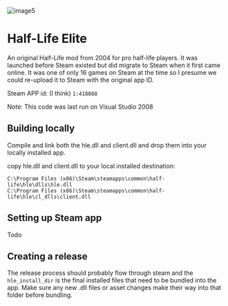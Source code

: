 ![image5](https://github.com/user-attachments/assets/e060484a-5afe-4ef9-aa5b-9634f03bcfc0)

# Half-Life Elite

An original Half-Life mod from 2004 for pro half-life players. It was launched before Steam existed but did migrate to Steam when it first came online. It was one of only 16 games on Steam at the time so I presume we could re-upload it to Steam with the original app ID.

Steam APP id: (I think)
`1:418088`

Note: This code was last run on Visual Studio 2008

## Building locally

Compile and link both the hle.dll and client.dll and drop them into your locally installed app.


copy hle.dll and client.dll to your local installed destination:

```
C:\Program Files (x86)\Steam\steamapps\common\half-life\hle\dlls\hle.dll
C:\Program Files (x86)\Steam\steamapps\common\half-life\hle\cl_dlls\client.dll
```


## Setting up Steam app
Todo


## Creating a release

The release process should probably flow through steam and the `hle_install_dir` is the final installed files that need to be bundled into the app.
Make sure any new .dll files or asset changes make their way into that folder before bundling.
